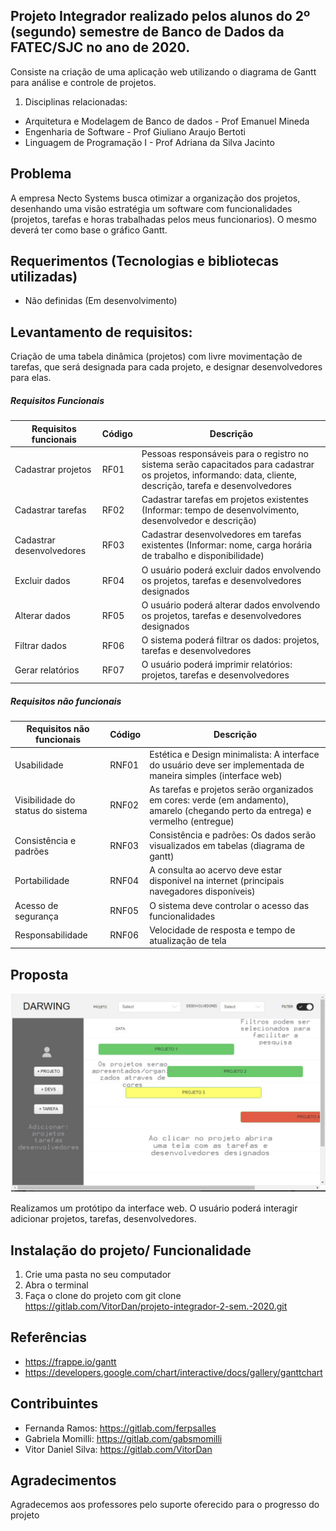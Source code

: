 ## Projeto Integrador realizado pelos alunos do 2º (segundo) semestre de Banco de Dados da FATEC/SJC no ano de 2020.

Consiste na criação de uma aplicação web utilizando o diagrama de Gantt para análise e controle de projetos.

1. Disciplinas relacionadas:
- Arquitetura e Modelagem de Banco de dados - Prof Emanuel Mineda
- Engenharia de Software - Prof Giuliano Araujo Bertoti
- Linguagem de Programação I - Prof Adriana da Silva Jacinto

## Problema

A empresa Necto Systems busca otimizar a organização dos projetos, desenhando uma visão estratégia um software com funcionalidades (projetos, tarefas e horas trabalhadas pelos meus funcionarios). O mesmo deverá ter como base o gráfico Gantt. 


## Requerimentos (Tecnologias e bibliotecas utilizadas)

- Não definidas (Em desenvolvimento)

## Levantamento de requisitos:
Criação de uma tabela dinâmica (projetos) com livre movimentação de tarefas, que será designada para cada projeto, e designar desenvolvedores para elas.

##### Requisitos Funcionais

| Requisitos funcionais             |  Código |              Descrição                                                                                                                                     |
| ----------------------------------|---------| -----------------------------------------------------------------------------------------------------------------------------------------------------------|
|Cadastrar projetos                 |RF01     |Pessoas responsáveis para o registro no sistema serão capacitados para cadastrar os projetos, informando: data, cliente, descrição, tarefa e desenvolvedores|
|Cadastrar tarefas                  |RF02     |Cadastrar tarefas em projetos existentes (Informar: tempo de desenvolvimento, desenvolvedor e descrição)                                                    |
|Cadastrar desenvolvedores          |RF03     |Cadastrar desenvolvedores em tarefas existentes (Informar: nome, carga horária de trabalho e disponibilidade)                                               |              
|Excluir dados                      |RF04     |O usuário poderá excluir dados envolvendo os projetos, tarefas e desenvolvedores designados                                                                 |                  
|Alterar dados                      |RF05     |O usuário poderá alterar dados envolvendo os projetos, tarefas e desenvolvedores designados                                                                 |
|Filtrar dados                      |RF06     |O sistema poderá filtrar os dados: projetos, tarefas e desenvolvedores                                                                                      |
|Gerar relatórios                   |RF07     |O usuário poderá imprimir relatórios: projetos, tarefas e desenvolvedores                                                                                   |                                                          


##### Requisitos não funcionais


| Requisitos não funcionais         |  Código |              Descrição                                                                                                           |
| ----------------------------------|---------| ---------------------------------------------------------------------------------------------------------------------------------|
|Usabilidade                        |RNF01    |Estética e Design minimalista: A interface do usuário deve ser implementada de maneira simples (interface web)                    |
|Visibilidade do status do sistema  |RNF02    |As tarefas e projetos serão organizados em cores: verde (em andamento), amarelo (chegando perto da entrega) e vermelho (entregue) |
|Consistência e padrões             |RNF03    |Consistência e padrões: Os dados serão visualizados em tabelas (diagrama de gantt)                                                |                                                                               |             
|Portabilidade                      |RNF04    |A consulta ao acervo deve estar disponivel na internet (principais navegadores disponíveis)                                       |
|Acesso de segurança                |RNF05    |O sistema deve controlar o acesso das funcionalidades                                                                             |                                                                                     |              
|Responsabilidade                   |RNF06    |Velocidade de resposta e tempo de atualização de tela                                                                             |                 

## Proposta

![Alt text](/Imagens/prototipodet.jpg "Prototipo")

Realizamos um protótipo da interface web. O usuário poderá interagir adicionar projetos, tarefas, desenvolvedores.

## Instalação do projeto/ Funcionalidade

1. Crie uma pasta no seu computador
2. Abra o terminal
3. Faça o clone do projeto com git clone https://gitlab.com/VitorDan/projeto-integrador-2-sem.-2020.git


## Referências 

- https://frappe.io/gantt
- https://developers.google.com/chart/interactive/docs/gallery/ganttchart


## Contribuintes

- Fernanda Ramos: https://gitlab.com/ferpsalles
- Gabriela Momilli: https://gitlab.com/gabsmomilli
- Vitor Daniel Silva: https://gitlab.com/VitorDan


## Agradecimentos

Agradecemos aos professores pelo suporte oferecido para o progresso do projeto
